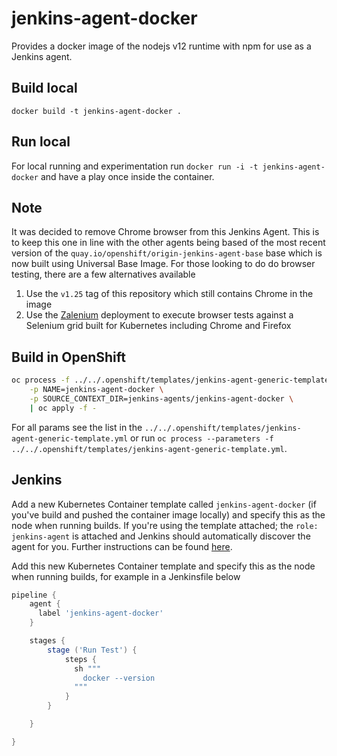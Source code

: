 # jenkins-agent-docker
Provides a docker image of the nodejs v12 runtime with npm for use as a Jenkins agent.

## Build local
`docker build -t jenkins-agent-docker .`

## Run local
For local running and experimentation run `docker run -i -t jenkins-agent-docker` and have a play once inside the container.

## Note
It was decided to remove Chrome browser from this Jenkins Agent. This is to keep this one in line with the other agents being based of the most recent version of the `quay.io/openshift/origin-jenkins-agent-base` base which is now built using Universal Base Image. For those looking to do do browser testing, there are a few alternatives available
1. Use the `v1.25` tag of this repository which still contains Chrome in the image
2. Use the [Zalenium](https://github.com/redhat-cop/containers-quickstarts/tree/master/zalenium) deployment to execute browser tests against a Selenium grid built for Kubernetes including Chrome and Firefox

## Build in OpenShift
```bash
oc process -f ../../.openshift/templates/jenkins-agent-generic-template.yml \
    -p NAME=jenkins-agent-docker \
    -p SOURCE_CONTEXT_DIR=jenkins-agents/jenkins-agent-docker \
    | oc apply -f -
```
For all params see the list in the `../../.openshift/templates/jenkins-agent-generic-template.yml` or run `oc process --parameters -f ../../.openshift/templates/jenkins-agent-generic-template.yml`.

## Jenkins
Add a new Kubernetes Container template called `jenkins-agent-docker` (if you've build and pushed the container image locally) and specify this as the node when running builds. If you're using the template attached; the `role: jenkins-agent` is attached and Jenkins should automatically discover the agent for you. Further instructions can be found [here](https://docs.openshift.com/container-platform/3.7/using_images/other_images/jenkins.html#using-the-jenkins-kubernetes-plug-in-to-run-jobs).

Add this new Kubernetes Container template and specify this as the node when running builds, for example in a Jenkinsfile below
```Groovy
pipeline {
    agent {
      label 'jenkins-agent-docker'
    }

    stages {
        stage ('Run Test') {
            steps {
              sh """
                docker --version
              """
            }
        }

    }

}
```

